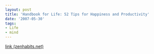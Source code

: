 ```yaml
---
layout: post
title: 'Handbook for Life: 52 Tips for Happiness and Productivity'
date: '2007-05-30'
tags:
- Life
- mind
---
```


[link (zenhabits.net)][1]

[1]: http://zenhabits.net/2007/05/handbook-for-life-52-tips-for-happiness-and-productivity/

